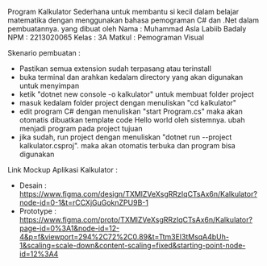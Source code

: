 Program Kalkulator Sederhana untuk membantu si kecil dalam belajar matematika dengan menggunakan bahasa pemograman C# dan .Net dalam pembuatannya. yang dibuat oleh
Nama   : Muhammad Asla Labiib Badaly
NPM    : 2213020065
Kelas  : 3A
Matkul : Pemograman Visual

Skenario pembuatan :
 - Pastikan semua extension sudah terpasang atau terinstall
 - buka terminal dan arahkan kedalam directory yang akan digunakan untuk menyimpan
 - ketik "dotnet new console -o kalkulator" untuk membuat folder project
 - masuk kedalam folder project dengan menuliskan "cd kalkulator"
 - edit program C# dengan menuliskan "start Program.cs" maka akan otomatis dibuatkan template code Hello world oleh sistemnya. ubah menjadi program pada project tujuan
 - jika sudah, run project dengan menuliskan "dotnet run --project kalkulator.csproj".  maka akan otomatis terbuka dan program bisa digunakan

Link Mockup Aplikasi Kalkulator :
- Desain    : https://www.figma.com/design/TXMlZVeXsgRRzIqCTsAx6n/Kalkulator?node-id=0-1&t=rCCXjGuGoknZPU9B-1
- Prototype : https://www.figma.com/proto/TXMlZVeXsgRRzIqCTsAx6n/Kalkulator?page-id=0%3A1&node-id=12-4&p=f&viewport=294%2C72%2C0.89&t=Ttm3El3tMsqA4bUh-1&scaling=scale-down&content-scaling=fixed&starting-point-node-id=12%3A4
